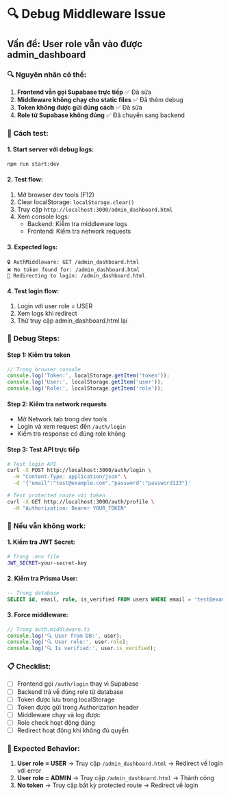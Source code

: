 # 🔍 Debug Middleware Issue

## Vấn đề: User role vẫn vào được admin_dashboard

### 🔍 **Nguyên nhân có thể:**

1. **Frontend vẫn gọi Supabase trực tiếp** ✅ Đã sửa
2. **Middleware không chạy cho static files** ✅ Đã thêm debug
3. **Token không được gửi đúng cách** ✅ Đã sửa
4. **Role từ Supabase không đúng** ✅ Đã chuyển sang backend

### 🧪 **Cách test:**

#### 1. Start server với debug logs:
```bash
npm run start:dev
```

#### 2. Test flow:
1. Mở browser dev tools (F12)
2. Clear localStorage: `localStorage.clear()`
3. Truy cập `http://localhost:3000/admin_dashboard.html`
4. Xem console logs:
   - Backend: Kiểm tra middleware logs
   - Frontend: Kiểm tra network requests

#### 3. Expected logs:
```
🔒 AuthMiddleware: GET /admin_dashboard.html
❌ No token found for: /admin_dashboard.html
🔄 Redirecting to login: /admin_dashboard.html
```

#### 4. Test login flow:
1. Login với user role = USER
2. Xem logs khi redirect
3. Thử truy cập admin_dashboard.html lại

### 🔧 **Debug Steps:**

#### Step 1: Kiểm tra token
```javascript
// Trong browser console
console.log('Token:', localStorage.getItem('token'));
console.log('User:', localStorage.getItem('user'));
console.log('Role:', localStorage.getItem('role'));
```

#### Step 2: Kiểm tra network requests
- Mở Network tab trong dev tools
- Login và xem request đến `/auth/login`
- Kiểm tra response có đúng role không

#### Step 3: Test API trực tiếp
```bash
# Test login API
curl -X POST http://localhost:3000/auth/login \
  -H "Content-Type: application/json" \
  -d '{"email":"test@example.com","password":"password123"}'

# Test protected route với token
curl -X GET http://localhost:3000/auth/profile \
  -H "Authorization: Bearer YOUR_TOKEN"
```

### 🚨 **Nếu vẫn không work:**

#### 1. Kiểm tra JWT Secret:
```bash
# Trong .env file
JWT_SECRET=your-secret-key
```

#### 2. Kiểm tra Prisma User:
```sql
-- Trong database
SELECT id, email, role, is_verified FROM users WHERE email = 'test@example.com';
```

#### 3. Force middleware:
```typescript
// Trong auth.middleware.ts
console.log('🔍 User from DB:', user);
console.log('🔍 User role:', user.role);
console.log('🔍 Is verified:', user.is_verified);
```

### 📋 **Checklist:**

- [ ] Frontend gọi `/auth/login` thay vì Supabase
- [ ] Backend trả về đúng role từ database
- [ ] Token được lưu trong localStorage
- [ ] Token được gửi trong Authorization header
- [ ] Middleware chạy và log được
- [ ] Role check hoạt động đúng
- [ ] Redirect hoạt động khi không đủ quyền

### 🎯 **Expected Behavior:**

1. **User role = USER** → Truy cập `/admin_dashboard.html` → Redirect về login với error
2. **User role = ADMIN** → Truy cập `/admin_dashboard.html` → Thành công
3. **No token** → Truy cập bất kỳ protected route → Redirect về login 
